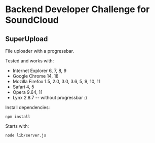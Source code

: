 # Backend Developer Challenge for SoundCloud

## SuperUpload

File uploader with a progressbar.

Tested and works with:

 - Internet Explorer 6, 7, 8, 9
 - Google Chrome 14, 18
 - Mozilla Firefox 1.5, 2.0, 3.0, 3.6, 5, 9, 10, 11
 - Safari 4, 5
 - Opera 9.64, 11
 - Lynx 2.8.7 -- without progressbar :)

Install dependencies:

    npm install

Starts with:

    node lib/server.js
